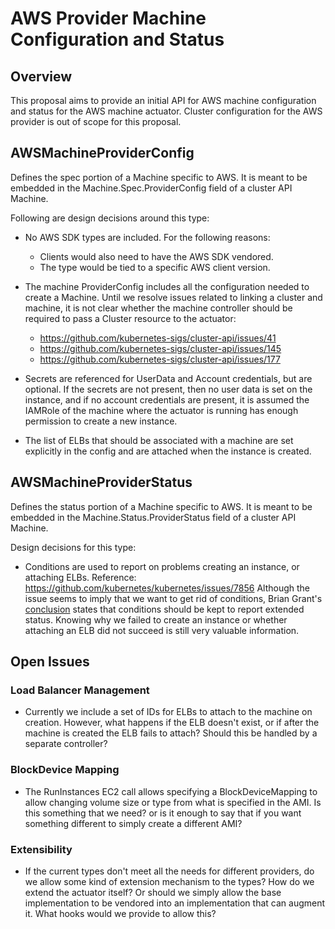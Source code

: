# AWS Provider Machine Configuration and Status

## Overview
This proposal aims to provide an initial API for AWS machine configuration and status for the AWS machine actuator.
Cluster configuration for the AWS provider is out of scope for this proposal.

## AWSMachineProviderConfig
Defines the spec portion of a Machine specific to AWS. It is meant to be embedded in the
Machine.Spec.ProviderConfig field of a cluster API Machine.

Following are design decisions around this type:

- No AWS SDK types are included. For the following reasons:
  - Clients would also need to have the AWS SDK vendored.
  - The type would be tied to a specific AWS client version.

- The machine ProviderConfig includes all the configuration needed to create a Machine.
  Until we resolve issues related to linking a cluster and machine, it is not clear
  whether the machine controller should be required to pass a Cluster resource to the actuator:
  - https://github.com/kubernetes-sigs/cluster-api/issues/41
  - https://github.com/kubernetes-sigs/cluster-api/issues/145
  - https://github.com/kubernetes-sigs/cluster-api/issues/177

- Secrets are referenced for UserData and Account credentials, but are optional.
  If the secrets are not present, then no user data is set on the instance, and if no
  account credentials are present, it is assumed the IAMRole of the machine where the
  actuator is running has enough permission to create a new instance.

- The list of ELBs that should be associated with a machine are set explicitly in the config
  and are attached when the instance is created.

## AWSMachineProviderStatus
Defines the status portion of a Machine specific to AWS. It is meant to be embedded in the
Machine.Status.ProviderStatus field of a cluster API Machine.

Design decisions for this type:

- Conditions are used to report on problems creating an instance, or attaching ELBs.
  Reference: https://github.com/kubernetes/kubernetes/issues/7856
  Although the issue seems to imply that we want to get rid of conditions, Brian Grant's
  [conclusion](https://github.com/kubernetes/kubernetes/issues/7856#issuecomment-335687733)
  states that conditions should be kept to report extended status. Knowing why we failed
  to create an instance or whether attaching an ELB did not succeed is still very valuable
  information.

## Open Issues

### Load Balancer Management
- Currently we include a set of IDs for ELBs to attach to the machine on creation. However, what happens if the ELB
  doesn't exist, or if after the machine is created the ELB fails to attach? Should this be handled by a separate
  controller?

### BlockDevice Mapping
- The RunInstances EC2 call allows specifying a BlockDeviceMapping to allow changing volume size or type from what
  is specified in the AMI. Is this something that we need? or is it enough to say that if you want something different
  to simply create a different AMI?

### Extensibility
- If the current types don't meet all the needs for different providers, do we allow some kind of extension mechanism
  to the types? How do we extend the actuator itself? Or should we simply allow the base implementation to be vendored
  into an implementation that can augment it. What hooks would we provide to allow this?
